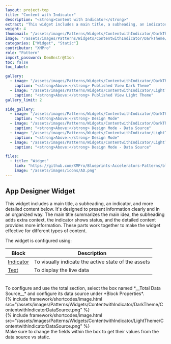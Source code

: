 ```yaml
---
layout: project-top
title: "Content with Indicator"
description: "<strong>Content with Indicator</strong>"
extract: "This widget includes a main title, a subheading, an indicator, and more detailed content below."
weight: 4
thumbnail: "/assets/images/Patterns/Widgets/ContentwithIndicator/DarkTheme/ContentwithIndicatorPublishedMode.png"
image: "/assets/images/Patterns/Widgets/ContentwithIndicator/DarkTheme/ContentwithIndicatorPublishedMode.png"
categories: ["Widget", "Static"]
contributor: "XMPro"
role: "Pattern"
import_password: Dem0nstr@t1on
toc: false
toc_label: 

gallery:
  - image: "/assets/images/Patterns/Widgets/ContentwithIndicator/DarkTheme/ContentwithIndicatorPublishedMode.png"
    caption: "<strong>Above:</strong> Published View Dark Theme"
  - image: "/assets/images/Patterns/Widgets/ContentwithIndicator/LightTheme/ContentwithIndicatorPublishedMode.png"
    caption: "<strong>Above:</strong> Published View Light Theme"
gallery_limit: 2

side_gallery:
  - image: "/assets/images/Patterns/Widgets/ContentwithIndicator/DarkTheme/ContentwithIndicatorDesignMode.png"
    caption: "<strong>Above:</strong> Design Mode"
  - image: "/assets/images/Patterns/Widgets/ContentwithIndicator/DarkTheme/ContentwithIndicatorDataSource.png"
    caption: "<strong>Above:</strong> Design Mode - Data Source"
  - image: "/assets/images/Patterns/Widgets/ContentwithIndicator/LightTheme/ContentwithIndicatorDesignMode.png"
    caption: "<strong>Above:</strong> Design Mode"
  - image: "/assets/images/Patterns/Widgets/ContentwithIndicator/LightTheme/ContentwithIndicatorDataSource.png"
    caption: "<strong>Above:</strong> Design Mode - Data Source"

files:
  - title: "Widget"
    link: "https://github.com/XMPro/Blueprints-Accelerators-Patterns/blob/master/Patterns/Widgets/Content%20with%20Indicator.xwid"
    image: "/assets/images/icons/AD.png"
---
```


## App Designer Widget
This widget includes a main title, a subheading, an indicator, and more detailed content below. It's designed to present information clearly and in an organized way. The main title summarizes the main idea, the subheading adds extra context, the indicator shows status, and the detailed content provides more information. These parts work together to make the widget effective for different types of content.

The widget is configured using: 

| Block                                  | Description                                                  |
| -------------------------------------- | ------------------------------------------------------------ |
| [Indicator](https://documentation.xmpro.com/blocks-toolbox/basic/indicator) | To visually indicate the active state of the assets |
| [Text](https://documentation.xmpro.com/blocks-toolbox/basic/text) | To display the live data |

<br />
To configure and use the total section, select the box named *__Total Data Source__* and configure its data source under *Block Properties*.  
<div class="inline_image">{% include framework/shortcodes/image.html src="/assets/images/Patterns/Widgets/ContentwithIndicator/DarkTheme/ContentwithIndicatorDataSource.png" %}</div>
<div class="inline_image">{% include framework/shortcodes/image.html src="/assets/images/Patterns/Widgets/ContentwithIndicator/LightTheme/ContentwithIndicatorDataSource.png" %}</div>
Make sure to change the fields within the box to get their values from the data source vs static.